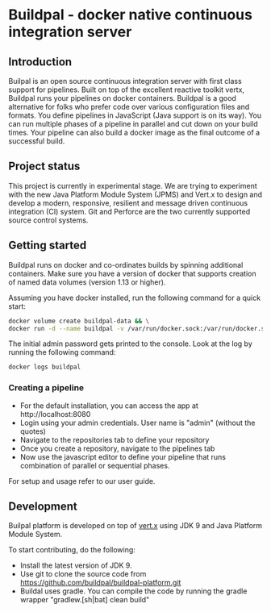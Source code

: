 # Buildpal - docker native continuous integration server
## Introduction
Builpal is an open source continuous integration server with first class support for pipelines. Built on top of the excellent reactive toolkit vertx, Buildpal runs your pipelines on docker containers. Buildpal is a good alternative for folks who prefer code over various configuration files and formats. You define pipelines in JavaScript (Java support is on its way). You can run multiple phases of a pipeline in parallel and cut down on your build times. Your pipeline can also build a docker image as the final outcome of a successful build.  

## Project status
This project is currently in experimental stage. We are trying to experiment with the new Java Platform Module System (JPMS) and Vert.x to design and develop a modern, responsive, resilient and message driven continuous integration (CI) system. Git and Perforce are the two currently supported source control systems.

## Getting started
Buildpal runs on docker and co-ordinates builds by spinning additional containers. Make sure you have a version of docker that supports creation of named data volumes (version 1.13 or higher). 

Assuming you have docker installed, run the following command for a quick start:
```bash
docker volume create buildpal-data && \
docker run -d --name buildpal -v /var/run/docker.sock:/var/run/docker.sock -v buildpal-data:/buildpal/data -p 8080:8080 -p 55555:55555 buildpal/buildpal
```
The initial admin password gets printed to the console. Look at the log by running the following command:
```bash
docker logs buildpal
```

### Creating a pipeline
* For the default installation, you can access the app at http://localhost:8080
* Login using your admin credentials. User name is "admin" (without the quotes)
* Navigate to the repositories tab to define your repository
* Once you create a repository, navigate to the pipelines tab
* Now use the javascript editor to define your pipeline that runs combination of parallel or sequential phases.

For setup and usage refer to our user guide.

## Development
Builpal platform is developed on top of [vert.x](http://vertx.io/) using JDK 9 and Java Platform Module System.

To start contributing, do the following:
* Install the latest version of JDK 9.
* Use git to clone the source code from https://github.com/buildpal/buildpal-platform.git
* Buildal uses gradle. You can compile the code by running the gradle wrapper "gradlew.[sh|bat] clean build"
